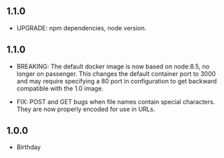## 1.1.0

* UPGRADE: npm dependencies, node version.

## 1.1.0

* BREAKING: The default docker image is now based on node:8.5, no longer
  on passenger. This changes the default container port to 3000 and may
  require specifying a 80 port in configuration to get backward compatible
  with the 1.0 image.

* FIX: POST and GET bugs when file names contain special characters. They
  are now properly encoded for use in URLs.

## 1.0.0

* Birthday
